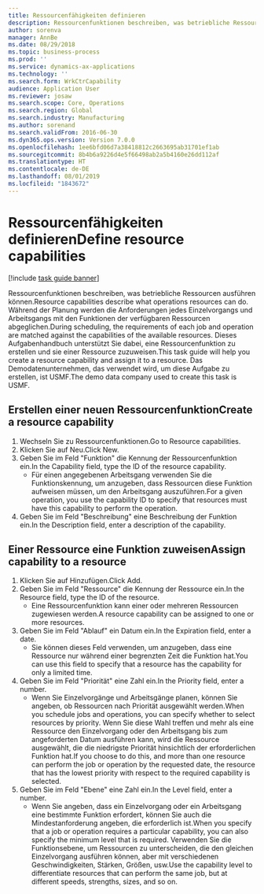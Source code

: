 ```yaml
---
title: Ressourcenfähigkeiten definieren
description: Ressourcenfunktionen beschreiben, was betriebliche Ressourcen ausführen können.
author: sorenva
manager: AnnBe
ms.date: 08/29/2018
ms.topic: business-process
ms.prod: ''
ms.service: dynamics-ax-applications
ms.technology: ''
ms.search.form: WrkCtrCapability
audience: Application User
ms.reviewer: josaw
ms.search.scope: Core, Operations
ms.search.region: Global
ms.search.industry: Manufacturing
ms.author: sorenand
ms.search.validFrom: 2016-06-30
ms.dyn365.ops.version: Version 7.0.0
ms.openlocfilehash: 1ee6bfd06d7a38418812c2663695ab31701ef1ab
ms.sourcegitcommit: 8b4b6a9226d4e5f66498ab2a5b4160e26dd112af
ms.translationtype: HT
ms.contentlocale: de-DE
ms.lasthandoff: 08/01/2019
ms.locfileid: "1843672"
---
```

# <a name="define-resource-capabilities"></a><span data-ttu-id="2ec8e-103">Ressourcenfähigkeiten definieren</span><span class="sxs-lookup"><span data-stu-id="2ec8e-103">Define resource capabilities</span></span>

[!include [task guide banner](../../includes/task-guide-banner.md)]

<span data-ttu-id="2ec8e-104">Ressourcenfunktionen beschreiben, was betriebliche Ressourcen ausführen können.</span><span class="sxs-lookup"><span data-stu-id="2ec8e-104">Resource capabilities describe what operations resources can do.</span></span> <span data-ttu-id="2ec8e-105">Während der Planung werden die Anforderungen jedes Einzelvorgangs und Arbeitsgangs mit den Funktionen der verfügbaren Ressourcen abgeglichen.</span><span class="sxs-lookup"><span data-stu-id="2ec8e-105">During scheduling, the requirements of each job and operation are matched against the capabilities of the available resources.</span></span> <span data-ttu-id="2ec8e-106">Dieses Aufgabenhandbuch unterstützt Sie dabei, eine Ressourcenfunktion zu erstellen und sie einer Ressource zuzuweisen.</span><span class="sxs-lookup"><span data-stu-id="2ec8e-106">This task guide will help you create a resource capability and assign it to a resource.</span></span> <span data-ttu-id="2ec8e-107">Das Demodatenunternehmen, das verwendet wird, um diese Aufgabe zu erstellen, ist USMF.</span><span class="sxs-lookup"><span data-stu-id="2ec8e-107">The demo data company used to create this task is USMF.</span></span>


## <a name="create-a-resource-capability"></a><span data-ttu-id="2ec8e-108">Erstellen einer neuen Ressourcenfunktion</span><span class="sxs-lookup"><span data-stu-id="2ec8e-108">Create a resource capability</span></span>
1. <span data-ttu-id="2ec8e-109">Wechseln Sie zu Ressourcenfunktionen.</span><span class="sxs-lookup"><span data-stu-id="2ec8e-109">Go to Resource capabilities.</span></span>
2. <span data-ttu-id="2ec8e-110">Klicken Sie auf Neu.</span><span class="sxs-lookup"><span data-stu-id="2ec8e-110">Click New.</span></span>
3. <span data-ttu-id="2ec8e-111">Geben Sie im Feld "Funktion" die Kennung der Ressourcenfunktion ein.</span><span class="sxs-lookup"><span data-stu-id="2ec8e-111">In the Capability field, type the ID of the resource capability.</span></span>
    * <span data-ttu-id="2ec8e-112">Für einen angegebenen Arbeitsgang verwenden Sie die Funktionskennung, um anzugeben, dass Ressourcen diese Funktion aufweisen müssen, um den Arbeitsgang auszuführen.</span><span class="sxs-lookup"><span data-stu-id="2ec8e-112">For a given operation, you use the capability ID to specify that resources must have this capability to perform the operation.</span></span>  
4. <span data-ttu-id="2ec8e-113">Geben Sie im Feld "Beschreibung" eine Beschreibung der Funktion ein.</span><span class="sxs-lookup"><span data-stu-id="2ec8e-113">In the Description field, enter a description of the capability.</span></span>

## <a name="assign-capability-to-a-resource"></a><span data-ttu-id="2ec8e-114">Einer Ressource eine Funktion zuweisen</span><span class="sxs-lookup"><span data-stu-id="2ec8e-114">Assign capability to a resource</span></span>
1. <span data-ttu-id="2ec8e-115">Klicken Sie auf Hinzufügen.</span><span class="sxs-lookup"><span data-stu-id="2ec8e-115">Click Add.</span></span>
2. <span data-ttu-id="2ec8e-116">Geben Sie im Feld "Ressource" die Kennung der Ressource ein.</span><span class="sxs-lookup"><span data-stu-id="2ec8e-116">In the Resource field, type the ID of the resource.</span></span>
    * <span data-ttu-id="2ec8e-117">Eine Ressourcenfunktion kann einer oder mehreren Ressourcen zugewiesen werden.</span><span class="sxs-lookup"><span data-stu-id="2ec8e-117">A resource capability can be assigned to one or more resources.</span></span>  
3. <span data-ttu-id="2ec8e-118">Geben Sie im Feld "Ablauf" ein Datum ein.</span><span class="sxs-lookup"><span data-stu-id="2ec8e-118">In the Expiration field, enter a date.</span></span>
    * <span data-ttu-id="2ec8e-119">Sie können dieses Feld verwenden, um anzugeben, dass eine Ressource nur während einer begrenzten Zeit die Funktion hat.</span><span class="sxs-lookup"><span data-stu-id="2ec8e-119">You can use this field to specify that a resource has the capability for only a limited time.</span></span>  
4. <span data-ttu-id="2ec8e-120">Geben Sie im Feld "Priorität" eine Zahl ein.</span><span class="sxs-lookup"><span data-stu-id="2ec8e-120">In the Priority field, enter a number.</span></span>
    * <span data-ttu-id="2ec8e-121">Wenn Sie Einzelvorgänge und Arbeitsgänge planen, können Sie angeben, ob Ressourcen nach Priorität ausgewählt werden.</span><span class="sxs-lookup"><span data-stu-id="2ec8e-121">When you schedule jobs and operations, you can specify whether to select resources by priority.</span></span> <span data-ttu-id="2ec8e-122">Wenn Sie diese Wahl treffen und mehr als eine Ressource den Einzelvorgang oder den Arbeitsgang bis zum angeforderten Datum ausführen kann, wird die Ressource ausgewählt, die die niedrigste Priorität hinsichtlich der erforderlichen Funktion hat.</span><span class="sxs-lookup"><span data-stu-id="2ec8e-122">If you choose to do this, and more than one resource can perform the job or operation by the requested date, the resource that has the lowest priority with respect to the required capability is selected.</span></span>  
5. <span data-ttu-id="2ec8e-123">Geben Sie im Feld "Ebene" eine Zahl ein.</span><span class="sxs-lookup"><span data-stu-id="2ec8e-123">In the Level field, enter a number.</span></span>
    * <span data-ttu-id="2ec8e-124">Wenn Sie angeben, dass ein Einzelvorgang oder ein Arbeitsgang eine bestimmte Funktion erfordert, können Sie auch die Mindestanforderung angeben, die erforderlich ist.</span><span class="sxs-lookup"><span data-stu-id="2ec8e-124">When you specify that a job or operation requires a particular capability, you can also specify the minimum level that is required.</span></span> <span data-ttu-id="2ec8e-125">Verwenden Sie die Funktionsebene, um Ressourcen zu unterscheiden, die den gleichen Einzelvorgang ausführen können, aber mit verschiedenen Geschwindigkeiten, Stärken, Größen, usw.</span><span class="sxs-lookup"><span data-stu-id="2ec8e-125">Use the capability level to differentiate resources that can perform the same job, but at different speeds, strengths, sizes, and so on.</span></span>  

